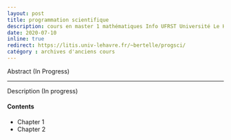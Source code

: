 ```yaml
---
layout: post
title: programmation scientifique
description: cours en master 1 mathématiques Info UFRST Université Le Havre Normandie (-> 2015)
date: 2020-07-10
inline: true
redirect: https://litis.univ-lehavre.fr/~bertelle/progsci/
catégory : archives d'anciens cours
---
```


Abstract (In Progress)

***

Description (In progress)

#### Contents
* Chapter 1
* Chapter 2 

